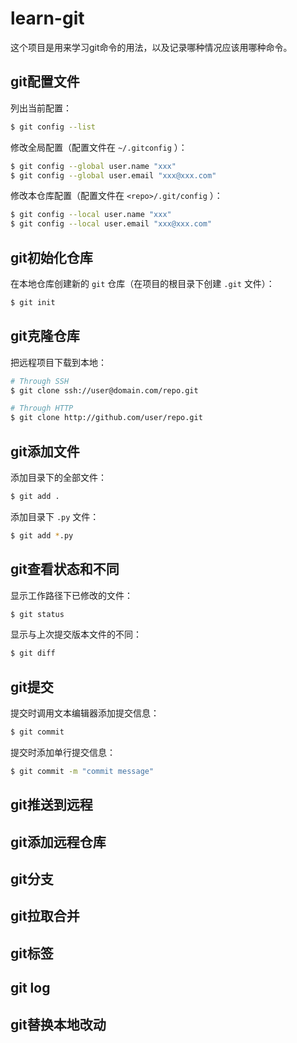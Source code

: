 # learn-git

这个项目是用来学习git命令的用法，以及记录哪种情况应该用哪种命令。



## git配置文件

列出当前配置：

```bash
$ git config --list
```

修改全局配置（配置文件在 `~/.gitconfig` ）：

```bash
$ git config --global user.name "xxx"
$ git config --global user.email "xxx@xxx.com"
```

修改本仓库配置（配置文件在 `<repo>/.git/config` ）：

```bash
$ git config --local user.name "xxx"
$ git config --local user.email "xxx@xxx.com"
```



## git初始化仓库

在本地仓库创建新的 `git` 仓库（在项目的根目录下创建 `.git` 文件）：

```bash
$ git init
```



## git克隆仓库

把远程项目下载到本地：

```bash
# Through SSH
$ git clone ssh://user@domain.com/repo.git

# Through HTTP
$ git clone http://github.com/user/repo.git
```



## git添加文件

添加目录下的全部文件：

```bash
$ git add .
```

添加目录下 `.py` 文件：

```bash
$ git add *.py
```



## git查看状态和不同

显示工作路径下已修改的文件：

```bash
$ git status
```

显示与上次提交版本文件的不同：

```bash
$ git diff
```



## git提交

提交时调用文本编辑器添加提交信息：

```bash
$ git commit
```

提交时添加单行提交信息：

```bash
$ git commit -m "commit message"
```



## git推送到远程



## git添加远程仓库



## git分支



## git拉取合并



## git标签



## git log



## git替换本地改动